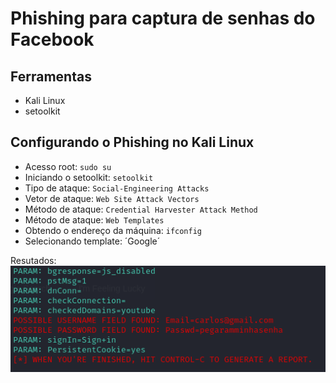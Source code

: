# **Phishing para captura de senhas do Facebook**

## **Ferramentas**

* Kali Linux
* setoolkit

## **Configurando o Phishing no Kali Linux**

* Acesso root: `sudo su`
* Iniciando o setoolkit: `setoolkit`
* Tipo de ataque: `Social-Engineering Attacks`
* Vetor de ataque: `Web Site Attack Vectors`
* Método de ataque: `Credential Harvester Attack Method `
* Método de ataque: `Web Templates`
* Obtendo o endereço da máquina: `ifconfig`
* Selecionando template: ´Google´


Resutados:
![](password.png)
